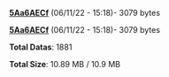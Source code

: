 [**5Aa6AECf**](/data/5Aa6AECf.txt) (06/11/22 - 15:18)- 3079 bytes

[**5Aa6AECf**](/data/5Aa6AECf.txt) (06/11/22 - 15:18)- 3079 bytes

**Total Datas**: 1881

**Total Size**: 10.89 MB / 10.9 MB